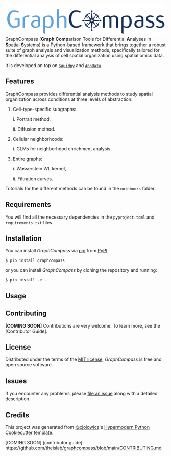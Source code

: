 ![GraphCompass](graphcompass_logo.jpg)
GraphCompass (**Graph** **Comp**arison Tools for Differential **A**nalyses in **S**patial **S**ystems) is a Python-based framework that brings together a robust suite of graph analysis and visualization methods, specifically tailored for the differential analysis of cell spatial organization using spatial omics data.

It is developed on top on [`Squidpy`](https://github.com/scverse/squidpy/) and [`AnnData`](https://github.com/scverse/anndata).

## Features
GraphCompass provides differential analysis methods to study spatial organization across conditions at three levels of abstraction: 
1. Cell-type-specific subgraphs:

   i. Portrait method,

   ii. Diffusion method.
3. Cellular neighborhoods:

   i. GLMs for neighborhood enrichment analysis.
4. Entire graphs:

   i. Wasserstein WL kernel,

   ii. Filtration curves.

Tutorials for the different methods can be found in the `notebooks` folder. 


## Requirements
You will find all the necessary dependencies in the `pyproject.toml` and `requirements.txt` files.

## Installation
You can install _GraphCompass_ via [pip] from [PyPI](https://pypi.org/project/graphcompass/).
 ```console
$ pip install graphcompass
```

or
you can install _GraphCompass_ by cloning the repository and running:
```console
$ pip install -e .
```

 

## Usage


## Contributing

**[COMING SOON]** Contributions are very welcome.
To learn more, see the [Contributor Guide].

## License

Distributed under the terms of the [MIT license][license],
_GraphCompass_ is free and open source software.

## Issues

If you encounter any problems,
please [file an issue] along with a detailed description.

## Credits

This project was generated from [@cjolowicz]'s [Hypermodern Python Cookiecutter] template.

[@cjolowicz]: https://github.com/cjolowicz
[pypi]: https://pypi.org/
[hypermodern python cookiecutter]: https://github.com/cjolowicz/cookiecutter-hypermodern-python
[file an issue]: https://github.com/theislab/graphcompass/issues
[pip]: https://pip.pypa.io/

<!-- github-only -->

[license]: https://github.com/theislab/graphcompass/blob/main/LICENSE
[COMING SOON] [contributor guide]: https://github.com/theislab/graphcompass/blob/main/CONTRIBUTING.md
